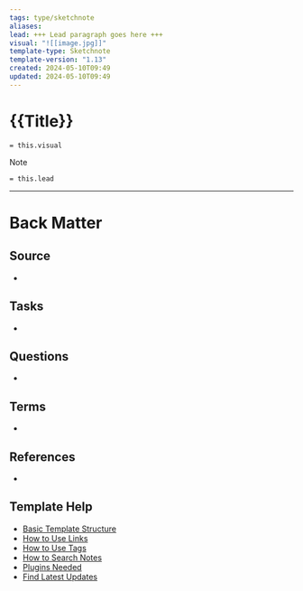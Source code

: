 ```yaml
---
tags: type/sketchnote
aliases: 
lead: +++ Lead paragraph goes here +++
visual: "![[image.jpg]]"
template-type: Sketchnote
template-version: "1.13"
created: 2024-05-10T09:49
updated: 2024-05-10T09:49
---
```

<!--  See "Template Help" below for using properties -->

# {{Title}}

<!-- My sketchnote  -->

`= this.visual`

<!-- Main idea of my sketchnote  -->

> [!Note]
> `= this.lead`

<!-- Other content of my sketchnote  -->


---
# Back Matter

## Source
<!-- Always keep a link to the source. --> 
- 

## Tasks
<!-- What remains to be done with this note? --> 
- 

## Questions
<!-- What remains for you to consider? --> 
- 

## Terms
<!-- Links to definition pages -->
- 

## References
<!-- Links to pages not referenced in the content -->
- 

## Template Help
<!-- Links to external help pages on GitHub. -->
- [Basic Template Structure](https://github.com/groepl/Obsidian-Templates#basic-template-structure)
- [How to Use Links](https://github.com/groepl/Obsidian-Templates#how-to-use-links)
- [How to Use Tags](https://github.com/groepl/Obsidian-Templates#how-to-use-tags)
- [How to Search Notes](https://github.com/groepl/Obsidian-Templates#how-to-search-notes)
- [Plugins Needed](https://github.com/groepl/Obsidian-Templates#obsidian-plugins-needed)
- [Find Latest Updates](https://github.com/groepl/Obsidian-Templates)